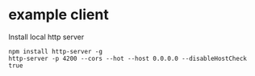 
# example client

Install local http server
```
npm install http-server -g
http-server -p 4200 --cors --hot --host 0.0.0.0 --disableHostCheck true
```
